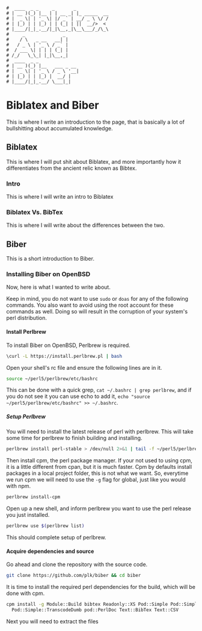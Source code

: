 ```text
#  ____  _ _     _       _
# | __ )(_) |__ | | __ _| |_ _____  __
# |  _ \| | '_ \| |/ _` | __/ _ \ \/ /
# | |_) | | |_) | | (_| | ||  __/>  <
# |____/|_|_.__/|_|\__,_|\__\___/_/\_\
#     _              _
#    / \   _ __   __| |
#   / _ \ | '_ \ / _` |
#  / ___ \| | | | (_| |
# /_/   \_\_| |_|\__,_|
#  ____  _ _
# | __ )(_) |__   ___ _ __
# |  _ \| | '_ \ / _ \ '__|
# | |_) | | |_) |  __/ |
# |____/|_|_.__/ \___|_|
```

Biblatex and Biber
===================

This is where I write an introduction to the page, that is basically a lot of bullshitting about accumulated
knowledge.

Biblatex
--------

This is where I will put shit about Biblatex, and more importantly how it differentiates from the ancient
relic known as Bibtex.

### Intro

This is where I will write an intro to Biblatex

### Biblatex Vs. BibTex

This is where I will write about the differences between the two. 

Biber
------

This is a short introduction to Biber.

### Installing Biber on OpenBSD

Now, here is what I wanted to write about.

Keep in mind, you do not want to use `sudo` or `doas` for any of the following commands. You also want to
avoid using the root account for these commands as well. Doing so will result in the corruption of your
system's perl distribution.

#### Install Perlbrew

To install Biber on OpenBSD, Perlbrew is required. 

```bash
\curl -L https://install.perlbrew.pl | bash
```

Open your shell's rc file and ensure the following lines are in it.

```bash
source ~/perl5/perlbrew/etc/bashrc
```

This can be done with a quick grep, `cat ~/.bashrc | grep perlbrew`, and if you do not see it you can use
echo to add it, `echo "source ~/perl5/perlbrew/etc/bashrc" >> ~/.bashrc`.

##### Setup Perlbrew

You will need to install the latest release of perl with perlbrew. This will take some time for perlbrew
to finish building and installing.

```bash
perlbrew install perl-stable > /dev/null 2>&1 | tail -f ~/perl5/perlbrew/build.perl-*.log
```

Then install cpm, the perl package manager. If your not used to using cpm, it is a little different from cpan,
but it is much faster. Cpm by defaults install packages in a local project folder, this is not what we want.
So, everytime we run cpm we will need to use the `-g` flag for global, just like you would with npm. 

```bash
perlbrew install-cpm
```

Open up a new shell, and inform perlbrew you want to use the perl release you just installed.

```bash
perlbrew use $(perlbrew list)
```

This should complete setup of perlbrew.

#### Acquire dependencies and source

Go ahead and clone the repository with the source code.

```bash
git clone https://github.com/plk/biber && cd biber
```

It is time to install the required perl dependencies for the build, which will be done with cpm.

```bash
cpm install -g Module::Build bibtex Readonly::XS Pod::Simple Pod::Simple::TranscodeSmart \
  Pod::Simple::TranscodeDumb pod::PerlDoc Text::BibTex Text::CSV
```

Next you will need to extract the files 

